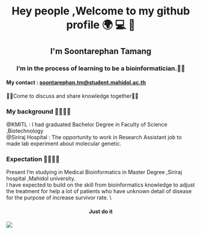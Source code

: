 <h1 align="center">Hey people ,Welcome to my github profile 🌍 💻 🧪</h1>
<h2 align="center">I'm Soontarephan Tamang </h2>
<h3 align="center">I’m in the process of learning to be a bioinformatician.👩‍🏫 </h3>

#### My contact : soontarephan.tm@student.mahidol.ac.th 
👩‍🔬Come to discuss and share knowledge together👩‍💻

### My background 👩🏻‍🎓🥳
@KMITL : I had graduated Bachelor Degree in Faculty of Science ,Biotechnology  \
@Siriraj Hospital : The opportunity to work  in Research Assistant job to made lab experiment 
about molecular genetic.

### Expectation ✌🏻👩‍💻
Present I’m studying in Medical Bioinformatics in Master Degree ,Siriraj hospital ,Mahidol university. \
I have expected to build on the skill from bioinformatics knowledge  to adjust the treatment 
for help a lot of patients who have unknown detail of disease for the purpose of increase survivor rate. \
<h4 align="center"> Just do it </h4>

![](https://images.template.net/wp-content/uploads/2016/11/16124423/Branding-Minimal-Animated-Gif.gif)
<!--
**Tamjasoon/Tamjasoon** is a ✨ _special_ ✨ repository because its `README.md` (this file) appears on your GitHub profile.

Here are some ideas to get you started:

- 🔭 I’m currently working on ...
- 🌱 I’m currently learning ...
- 👯 I’m looking to collaborate on ...
- 🤔 I’m looking for help with ...
- 💬 Ask me about ...
- 📫 How to reach me: ...
- 😄 Pronouns: ...
- ⚡ Fun fact: ...
-->
